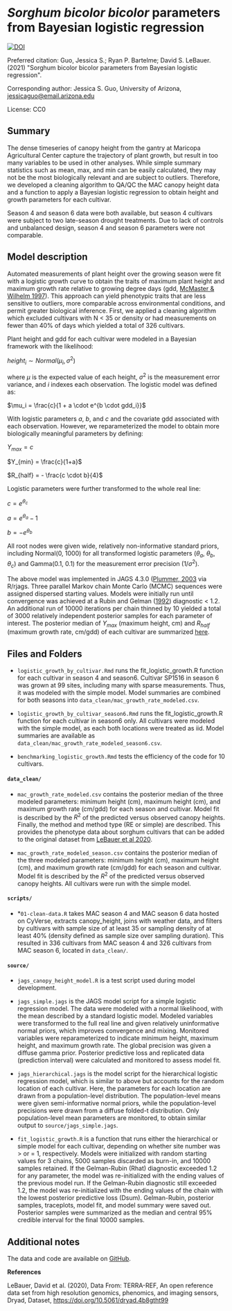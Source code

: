 # *Sorghum bicolor bicolor* parameters from Bayesian logistic regression
[![DOI](https://user-images.githubusercontent.com/12022076/192391981-2431c7f4-9572-4961-abec-2b3a15db3ab7.png)](https://zenodo.org/record/7114677)


Preferred citation: Guo, Jessica S.; Ryan P. Bartelme; David S. LeBauer.(2021) "Sorghum bicolor bicolor parameters from Bayesian logistic regression".

Corresponding author: Jessica S. Guo, University of Arizona, [jessicaguo\@email.arizona.edu](mailto:jessicaguo@email.arizona.edu)

License: CC0

## Summary

The dense timeseries of canopy height from the gantry at Maricopa Agricultural Center capture the trajectory of plant growth, but result in too many variables to be used in other analyses. While simple summary statistics such as mean, max, and min can be easily calculated, they may not be the most biologically relevant and are subject to outliers. Therefore, we developed a cleaning algorithm to QA/QC the MAC canopy height data and a function to apply a Bayesian logistic regression to obtain height and growth parameters for each cultivar.

Season 4 and season 6 data were both available, but season 4 cultivars were subject to two late-season drought treatments. Due to lack of controls and unbalanced design, season 4 and season 6 parameters were not comparable.

## Model description

Automated measurements of plant height over the growing season were fit with a logistic growth curve to obtain the traits of maximum plant height and maximum growth rate relative to growing degree days (gdd, [McMaster & Wilhelm 1997](https://www.google.com/url?q=https://doi.org/10.1016/S0168-1923(97)00027-0&sa=D&source=docs&ust=1664228124277588&usg=AOvVaw2-5UHgL2m_Z-xosjdx37RY)). This approach can yield phenotypic traits that are less sensitive to outliers, more comparable across environmental conditions, and permit greater biological inference. First, we applied a cleaning algorithm which excluded cultivars with N \< 35 or density or had measurements on fewer than 40% of days which yielded a total of 326 cultivars.

Plant height and gdd for each cultivar were modeled in a Bayesian framework with the likelihood: 

$height_i \sim Normal(\mu_i, \sigma^2)$

where $\mu$ is the expected value of each height, $\sigma^2$ is the measurement error variance, and $i$ indexes each observation. The logistic model was defined as:

$\mu_i = \frac{c}{1 + a \cdot e^{b \cdot gdd_i}}$

With logistic parameters $a$, $b$, and $c$ and the covariate gdd associated with each observation. However, we reparameterized the model to obtain more biologically meaningful parameters by defining:

$Y_{max} = c$

$Y_{min} = \frac{c}{1+a}$

$R_{half} = - \frac{c \cdot b}{4}$

Logistic parameters were further transformed to the whole real line: 

$c = e^{\theta_c}$

$a = e^{\theta_a} - 1$

$b = - e^{\theta_b}$

All root nodes were given wide, relatively non-informative standard priors, including Normal(0, 1000) for all transformed logistic parameters ($\theta_a$, $\theta_b$, $\theta_c$) and Gamma(0.1, 0.1) for the measurement error precision ($1/\sigma^2$).

The above model was implemented in JAGS 4.3.0 ([Plummer, 2003](http://www.ci.tuwien.ac.at/Conferences/DSC-2003/Drafts/Plummer.pdf) via R/rjags. Three parallel Markov chain Monte Carlo (MCMC) sequences were assigned dispersed starting values. Models were initially run until convergence was achieved at a Rubin and Gelman ([1992](https://www.jstor.org/stable/2246093)) diagnostic \< 1.2. An additional run of 10000 iterations per chain thinned by 10 yielded a total of 3000 relatively independent posterior samples for each parameter of interest. The posterior median of $Y_{max}$ (maximum height, cm) and $R_{half}$ (maximum growth rate, cm/gdd) of each cultivar are summarized [here](https://github.com/genophenoenvo/JAGS-logistic-growth/blob/main/data_clean/mac_growth_rate_modeled_season6.csv).

## Files and Folders

-   `logistic_growth_by_cultivar.Rmd` runs the fit_logistic_growth.R function for each cultivar in season 4 and season6. Cultivar SP1516 in season 6 was grown at 99 sites, including many with sparse measurements. Thus, it was modeled with the simple model. Model summaries are combined for both seasons into `data_clean/mac_growth_rate_modeled.csv`.

-   `logistic_growth_by_cultivar_season6.Rmd` runs the fit_logistic_growth.R function for each cultivar in season6 only. All cultivars were modeled with the simple model, as each both locations were treated as iid. Model summaries are available as `data_clean/mac_growth_rate_modeled_season6.csv`.

-   `benchmarking_logistic_growth.Rmd` tests the efficiency of the code for 10 cultivars.

#### `data_clean/`

-   `mac_growth_rate_modeled.csv` contains the posterior median of the three modeled parameters: minimum height (cm), maximum height (cm), and maximum growth rate (cm/gdd) for each season and cultivar. Model fit is described by the $R^2$ of the predicted versus observed canopy heights. Finally, the method and method type (RE or simple) are described. This provides the phenotype data about sorghum cultivars that can be added to the original dataset from [LeBauer et al 2020](https://datadryad.org/stash/dataset/doi:10.5061/dryad.4b8gtht99).

-   `mac_growth_rate_modeled_season.csv` contains the posterior median of the three modeled parameters: minimum height (cm), maximum height (cm), and maximum growth rate (cm/gdd) for each season and cultivar. Model fit is described by the $R^2$ of the predicted versus observed canopy heights. All cultivars were run with the simple model.

#### `scripts/`

-   \*`01-clean-data.R` takes MAC season 4 and MAC season 6 data hosted on CyVerse, extracts canopy_height, joins with weather data, and filters by cultivars with sample size of at least 35 or sampling density of at least 40% (density defined as sample size over sampling duration). This resulted in 336 cultivars from MAC season 4 and 326 cultivars from MAC season 6, located in `data_clean/`.

#### `source/`

-   `jags_canopy_height_model.R` is a test script used during model development.

-   `jags_simple.jags` is the JAGS model script for a simple logistic regression model. The data were modeled with a normal likelihood, with the mean described by a standard logistic model. Modeled variables were transformed to the full real line and given relatively uninformative normal priors, which improves convergence and mixing. Monitored variables were reparameterized to indicate minimum height, maximum height, and maximum growth rate. The global precision was given a diffuse gamma prior. Posterior predictive loss and replicated data (prediction interval) were calculated and monitored to assess model fit.

-   `jags_hierarchical.jags` is the model script for the hierarchical logistic regression model, which is similar to above but accounts for the random location of each cultivar. Here, the parameters for each location are drawn from a population-level distribution. The population-level means were given semi-informative normal priors, while the population-level precisions were drawn from a diffuse folded-t distribution. Only population-level mean parameters are monitored, to obtain similar output to `source/jags_simple.jags`.

-   `fit_logistic_growth.R` is a function that runs either the hierarchical or simple model for each cultivar, depending on whether site number was \> or = 1, respectively. Models were initialized with random starting values for 3 chains, 5000 samples discarded as burn-in, and 10000 samples retained. If the Gelman-Rubin (Rhat) diagnostic exceeded 1.2 for any parameter, the model was re-initialized with the ending values of the previous model run. If the Gelman-Rubin diagnostic still exceeded 1.2, the model was re-initialized with the ending values of the chain with the lowest posterior predictive loss (Dsum). Gelman-Rubin, posterior samples, traceplots, model fit, and model summary were saved out. Posterior samples were summarized as the median and central 95% credible interval for the final 10000 samples.

## Additional notes

The data and code are available on [GitHub](https://github.com/genophenoenvo/JAGS-logistic-growth).

**References**

LeBauer, David et al. (2020), Data From: TERRA-REF, An open reference data set from high resolution genomics, phenomics, and imaging sensors, Dryad, Dataset, <https://doi.org/10.5061/dryad.4b8gtht99>

